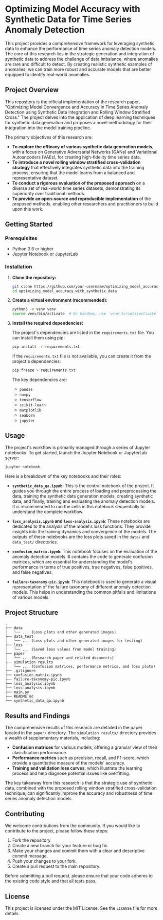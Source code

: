 # Optimizing Model Accuracy with Synthetic Data for Time Series Anomaly Detection

This project provides a comprehensive framework for leveraging synthetic data to enhance the performance of time series anomaly detection models. The core of this research lies in the strategic generation and integration of synthetic data to address the challenge of data imbalance, where anomalies are rare and difficult to detect. By creating realistic synthetic examples of anomalies, we can train more robust and accurate models that are better equipped to identify real-world anomalies.

## Project Overview

This repository is the official implementation of the research paper, "Optimizing Model Convergence and Accuracy in Time Series Anomaly Detection using Synthetic Data Integration and Rolling Window Stratified Cross." The project delves into the application of deep learning techniques for synthetic data generation and proposes a novel methodology for their integration into the model training pipeline.

The primary objectives of this research are:

*   **To explore the efficacy of various synthetic data generation models**, with a focus on Generative Adversarial Networks (GANs) and Variational Autoencoders (VAEs), for creating high-fidelity time series data.
*   **To introduce a novel rolling window stratified cross-validation strategy** that effectively integrates synthetic data into the training process, ensuring that the model learns from a balanced and representative dataset.
*   **To conduct a rigorous evaluation of the proposed approach** on a diverse set of real-world time series datasets, demonstrating its superiority over traditional methods.
*   **To provide an open-source and reproducible implementation** of the proposed methods, enabling other researchers and practitioners to build upon this work.

## Getting Started

### Prerequisites

*   Python 3.6 or higher
*   Jupyter Notebook or JupyterLab

### Installation

1.  **Clone the repository:**

    ```bash
    git clone https://github.com/your-username/optimizing_model_accuracy_with_synthetic_data.git
    cd optimizing_model_accuracy_with_synthetic_data
    ```

2.  **Create a virtual environment (recommended):**

    ```bash
    python3 -m venv venv
    source venv/bin/activate  # On Windows, use `venv\Scripts\activate`
    ```

3.  **Install the required dependencies:**

    The project's dependencies are listed in the `requirements.txt` file. You can install them using pip:

    ```bash
    pip install -r requirements.txt
    ```

    If the `requirements.txt` file is not available, you can create it from the project's dependencies:

    ```bash
    pip freeze > requirements.txt
    ```

    The key dependencies are:

    *   `pandas`
    *   `numpy`
    *   `tensorflow`
    *   `scikit-learn`
    *   `matplotlib`
    *   `seaborn`
    *   `jupyter`

## Usage

The project's workflow is primarily managed through a series of Jupyter notebooks. To get started, launch the Jupyter Notebook or JupyterLab server:

```bash
jupyter notebook
```

Here is a breakdown of the key notebooks and their roles:

*   **`synthetic_data_qa.ipynb`**: This is the central notebook of the project. It guides you through the entire process of loading and preprocessing the data, training the synthetic data generation models, creating synthetic data, and finally, training and evaluating the anomaly detection models. It is recommended to run the cells in this notebook sequentially to understand the complete workflow.

*   **`loss_analysis.ipynb` and `loss-analysis.ipynb`**: These notebooks are dedicated to the analysis of the model's loss functions. They provide insights into the training dynamics and convergence of the models. The outputs of these notebooks are the loss plots saved in the `data/` and `data_test/` directories.

*   **`confusion_matrix.ipynb`**: This notebook focuses on the evaluation of the anomaly detection models. It contains the code to generate confusion matrices, which are essential for understanding the model's performance in terms of true positives, true negatives, false positives, and false negatives.

*   **`failure-taxonomy-pic.ipynb`**: This notebook is used to generate a visual representation of the failure taxonomy of different anomaly detection models. This helps in understanding the common pitfalls and limitations of various models.

## Project Structure

```
.
├── data
│   └── ... (Loss plots and other generated images)
├── data_test
│   └── ... (Loss plots and other generated images for testing)
├── loss
│   └── ... (Saved loss values from model training)
├── paper
│   └── ... (Research paper and related documents)
├── simulation results
│   └── ... (Confusion matrices, performance metrics, and loss plots)
├── .gitignore
├── confusion_matrix.ipynb
├── failure-taxonomy-pic.ipynb
├── loss_analysis.ipynb
├── loss-analysis.ipynb
├── main.py
├── README.md
└── synthetic_data_qa.ipynb
```

## Results and Findings

The comprehensive results of this research are detailed in the paper located in the `paper/` directory. The `simulation results/` directory provides a wealth of supplementary materials, including:

*   **Confusion matrices** for various models, offering a granular view of their classification performance.
*   **Performance metrics** such as precision, recall, and F1-score, which provide a quantitative measure of the models' accuracy.
*   **Training and validation loss curves**, which illustrate the learning process and help diagnose potential issues like overfitting.

The key takeaway from this research is that the strategic use of synthetic data, combined with the proposed rolling window stratified cross-validation technique, can significantly improve the accuracy and robustness of time series anomaly detection models.

## Contributing

We welcome contributions from the community. If you would like to contribute to the project, please follow these steps:

1.  Fork the repository.
2.  Create a new branch for your feature or bug fix.
3.  Make your changes and commit them with a clear and descriptive commit message.
4.  Push your changes to your fork.
5.  Create a pull request to the main repository.

Before submitting a pull request, please ensure that your code adheres to the existing code style and that all tests pass.

## License

This project is licensed under the MIT License. See the `LICENSE` file for more details.
